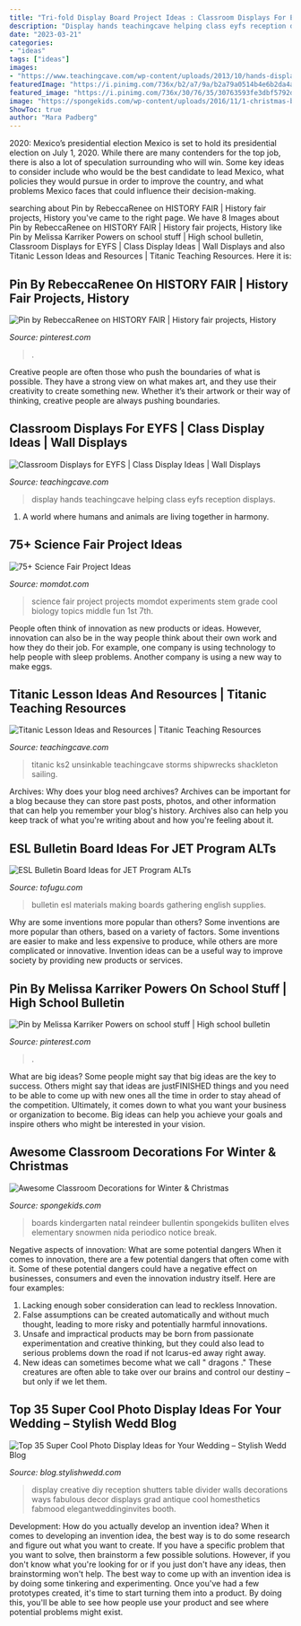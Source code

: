 ```yaml
---
title: "Tri-fold Display Board Project Ideas : Classroom Displays For Eyfs"
description: "Display hands teachingcave helping class eyfs reception displays"
date: "2023-03-21"
categories:
- "ideas"
tags: ["ideas"]
images:
- "https://www.teachingcave.com/wp-content/uploads/2013/10/hands-display.jpg"
featuredImage: "https://i.pinimg.com/736x/b2/a7/9a/b2a79a0514b4e6b2da4af76b7a99a7c4--august-bulletin-boards-hallway-bulletin-boards.jpg"
featured_image: "https://i.pinimg.com/736x/30/76/35/30763593fe3dbf5792d094dbc6e58766.jpg"
image: "https://spongekids.com/wp-content/uploads/2016/11/1-christmas-bulletin-board-ideas-thumb.jpg"
ShowToc: true
author: "Mara Padberg"
---
```



2020: Mexico’s presidential election
Mexico is set to hold its presidential election on July 1, 2020. While there are many contenders for the top job, there is also a lot of speculation surrounding who will win. Some key ideas to consider include who would be the best candidate to lead Mexico, what policies they would pursue in order to improve the country, and what problems Mexico faces that could influence their decision-making.

	

		
searching about Pin by RebeccaRenee on HISTORY FAIR | History fair projects, History you've came to the right page. We have 8 Images about Pin by RebeccaRenee on HISTORY FAIR | History fair projects, History like Pin by Melissa Karriker Powers on school stuff | High school bulletin, Classroom Displays for EYFS | Class Display Ideas | Wall Displays and also Titanic Lesson Ideas and Resources | Titanic Teaching Resources. Here it is:
		
    
## Pin By RebeccaRenee On HISTORY FAIR | History Fair Projects, History

<img loading=lazy src="https://i.pinimg.com/736x/30/76/35/30763593fe3dbf5792d094dbc6e58766.jpg" onerror="this.onerror=null;this.src='https://tse1.mm.bing.net/th?id=OIP.faZFAfe3kwVYXYMk_o7C5wHaJ3&amp;pid=15.1';" alt="Pin by RebeccaRenee on HISTORY FAIR | History fair projects, History">

_Source: pinterest.com_

>. 

	

Creative people are often those who push the boundaries of what is possible. They have a strong view on what makes art, and they use their creativity to create something new. Whether it’s their artwork or their way of thinking, creative people are always pushing boundaries.

    
## Classroom Displays For EYFS | Class Display Ideas | Wall Displays

<img loading=lazy src="https://www.teachingcave.com/wp-content/uploads/2013/10/hands-display.jpg" onerror="this.onerror=null;this.src='https://tse4.mm.bing.net/th?id=OIP.TM6xRN2lrH10DdOvUuuLXwAAAA&amp;pid=15.1';" alt="Classroom Displays for EYFS | Class Display Ideas | Wall Displays">

_Source: teachingcave.com_

>display hands teachingcave helping class eyfs reception displays. 

	

1. A world where humans and animals are living together in harmony. 

    
## 75+ Science Fair Project Ideas

<img loading=lazy src="https://www.momdot.com/wp-content/uploads/2016/02/Science-Fair-Project-Ideas-38.jpg" onerror="this.onerror=null;this.src='https://tse1.mm.bing.net/th?id=OIP.-TyNjJ8egTAQ8IdZs9DE3gHaJ4&amp;pid=15.1';" alt="75+ Science Fair Project Ideas">

_Source: momdot.com_

>science fair project projects momdot experiments stem grade cool biology topics middle fun 1st 7th. 

	

People often think of innovation as new products or ideas. However, innovation can also be in the way people think about their own work and how they do their job. For example, one company is using technology to help people with sleep problems. Another company is using a new way to make eggs.

    
## Titanic Lesson Ideas And Resources | Titanic Teaching Resources

<img loading=lazy src="https://www.teachingcave.com/wp-content/uploads/2014/07/Titanic1.jpg" onerror="this.onerror=null;this.src='https://tse1.mm.bing.net/th?id=OIP.rJPIfm5tT6w2YGj_WSWTXAAAAA&amp;pid=15.1';" alt="Titanic Lesson Ideas and Resources | Titanic Teaching Resources">

_Source: teachingcave.com_

>titanic ks2 unsinkable teachingcave storms shipwrecks shackleton sailing. 

	

Archives: Why does your blog need archives?
Archives can be important for a blog because they can store past posts, photos, and other information that can help you remember your blog's history. Archives also can help you keep track of what you're writing about and how you're feeling about it.

    
## ESL Bulletin Board Ideas For JET Program ALTs

<img loading=lazy src="https://files.tofugu.com/articles/japan/2016-09-27-esl-bulletin-board-ideas/materials.jpg" onerror="this.onerror=null;this.src='https://tse1.mm.bing.net/th?id=OIP.xsztrFv42kyymSeRQBQrrgHaEK&amp;pid=15.1';" alt="ESL Bulletin Board Ideas for JET Program ALTs">

_Source: tofugu.com_

>bulletin esl materials making boards gathering english supplies. 

	

Why are some inventions more popular than others?
Some inventions are more popular than others, based on a variety of factors. Some inventions are easier to make and less expensive to produce, while others are more complicated or innovative. Invention ideas can be a useful way to improve society by providing new products or services.

    
## Pin By Melissa Karriker Powers On School Stuff | High School Bulletin

<img loading=lazy src="https://i.pinimg.com/736x/b2/a7/9a/b2a79a0514b4e6b2da4af76b7a99a7c4--august-bulletin-boards-hallway-bulletin-boards.jpg" onerror="this.onerror=null;this.src='https://tse4.mm.bing.net/th?id=OIP.cnmlMC13vuAYVPzeGNM7-QHaJ4&amp;pid=15.1';" alt="Pin by Melissa Karriker Powers on school stuff | High school bulletin">

_Source: pinterest.com_

>. 

	

What are big ideas?
Some people might say that big ideas are the key to success. Others might say that ideas are justFINISHED things and you need to be able to come up with new ones all the time in order to stay ahead of the competition. Ultimately, it comes down to what you want your business or organization to become. Big ideas can help you achieve your goals and inspire others who might be interested in your vision.

    
## Awesome Classroom Decorations For Winter &amp; Christmas

<img loading=lazy src="https://spongekids.com/wp-content/uploads/2016/11/1-christmas-bulletin-board-ideas-thumb.jpg" onerror="this.onerror=null;this.src='https://tse3.mm.bing.net/th?id=OIP.1HnqEbdO0079Kp5W_cLmEQHaHa&amp;pid=15.1';" alt="Awesome Classroom Decorations for Winter &amp; Christmas">

_Source: spongekids.com_

>boards kindergarten natal reindeer bullentin spongekids bulliten elves elementary snowmen nida periodico notice break. 

	

Negative aspects of innovation: What are some potential dangers
When it comes to innovation, there are a few potential dangers that often come with it. Some of these potential dangers could have a negative effect on businesses, consumers and even the innovation industry itself. Here are four examples:
1. Lacking enough sober consideration can lead to reckless Innovation.
2. False assumptions can be created automatically and without much thought, leading to more risky and potentially harmful innovations.
3. Unsafe and impractical products may be born from passionate experimentation and creative thinking, but they could also lead to serious problems down the road if not Icarus-ed away right away. 
4. New ideas can sometimes become what we call " dragons ." These creatures are often able to take over our brains and control our destiny – but only if we let them.

    
## Top 35 Super Cool Photo Display Ideas For Your Wedding – Stylish Wedd Blog

<img loading=lazy src="http://blog.stylishwedd.com/wp-content/uploads/2017/01/Creative-Way-to-Display-Your-Photos-with-Shutters-at-Your-Wedding.jpg" onerror="this.onerror=null;this.src='https://tse2.mm.bing.net/th?id=OIP.vVGpmKVWqo0vU8nxJJh_XQHaLH&amp;pid=15.1';" alt="Top 35 Super Cool Photo Display Ideas for Your Wedding – Stylish Wedd Blog">

_Source: blog.stylishwedd.com_

>display creative diy reception shutters table divider walls decorations ways fabulous decor displays grad antique cool homesthetics fabmood elegantweddinginvites booth. 

	

Development: How do you actually develop an invention idea?
When it comes to developing an invention idea, the best way is to do some research and figure out what you want to create. If you have a specific problem that you want to solve, then brainstorm a few possible solutions. However, if you don't know what you're looking for or if you just don't have any ideas, then brainstorming won't help. The best way to come up with an invention idea is by doing some tinkering and experimenting. Once you've had a few prototypes created, it's time to start turning them into a product. By doing this, you'll be able to see how people use your product and see where potential problems might exist.

